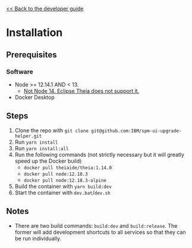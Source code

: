 [<< Back to the developer guide](../developer_guide.md)

# Installation

## Prerequisites

### Software

- Node >= 12.14.1 AND < 13.
    - [Not Node 14. Eclipse Theia does not support it.](https://www.gitmemory.com/issue/eclipse-theia/theia/8920/754781284)
- Docker Desktop

## Steps

1. Clone the repo with `git clone git@github.com:IBM/spm-ui-upgrade-helper.git`
2. Run `yarn install`
3. Run `yarn install:all`
4. Run the following commands (not strictly necessary but it will greatly speed up the Docker build)
    - `docker pull theiaide/theia:1.14.0`
    - `docker pull node:12.18.3`
    - `docker pull node:12.18.3-alpine`
5. Build the container with `yarn build:dev`
6. Start the container with `dev.bat`/`dev.sh`

## Notes

- There are two build commands: `build:dev` and `build:release`. The former will add development shortcuts to all services so that they can be run individually.
